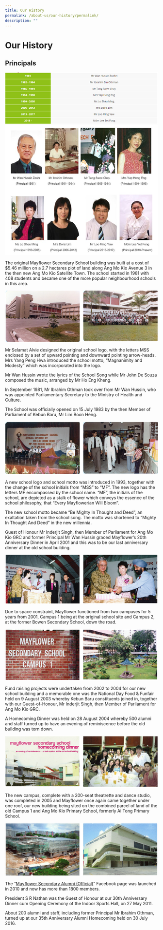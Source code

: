 ```yaml
---
title: Our History
permalink: /about-us/our-history/permalink/
description: ""
---
```

Our History
===========

Principals
----------
![](/images/principals.png)
![](/images/history.jpg)

The original Mayflower Secondary School building was built at a cost of $5.46 million on a 2.7 hectares plot of land along Ang Mo Kio Avenue 3 in the then new Ang Mo Kio Satellite Town. The school started in 1981 with 408 students and became one of the more popular neighbourhood schools in this area.

![](/images/school.png)

Mr Selamat Alvie designed the original school logo, with the letters MSS enclosed by a set of upward pointing and downward pointing arrow-heads. Mrs Yang Peng Hwa introduced the school motto, “Magnanimity and Modesty” which was incorporated into the logo.

Mr Wan Hussin wrote the lyrics of the School Song while Mr John De Souza composed the music, arranged by Mr Ho Eng Kheng.

In September 1981, Mr Ibrahim Othman took over from Mr Wan Hussin, who was appointed Parliamentary Secretary to the Ministry of Health and Culture.

The School was officially opened on 15 July 1983 by the then Member of Parliament of Kebun Baru, Mr Lim Boon Heng.

![](/images/school1.png)

A new school logo and school motto was introduced in 1993, together with the change of the school initials from “MSS” to “MF”. The new logo has the letters MF encompassed by the school name. “MF”, the initials of the school, are depicted as a stalk of flower which conveys the essence of the school philosophy, that “Every Mayflowerian Will Bloom”.

The new school motto became “Be Mighty In Thought and Deed”, an exaltation taken from the school song. The motto was shortened to “Mighty In Thought And Deed” in the new millennia.

Guest of Honour Mr Inderjit Singh, then Member of Parliament for Ang Mo Kio GRC and former Principal Mr Wan Hussin graced Mayflower’s 20th Anniversary Dinner in April 2001 and this was to be our last anniversary dinner at the old school building.

![](/images/school2.png)

Due to space constraint, Mayflower functioned from two campuses for 5 years from 2001, Campus 1 being at the original school site and Campus 2, at the former Bowen Secondary School, down the road.

![](/images/school3.png)

Fund raising projects were undertaken from 2002 to 2004 for our new school building and a memorable one was the National Day Food & Funfair held on 9 August 2003 whereby Kebun Baru constituents joined in, together with our Guest-of-Honour, Mr Inderjit Singh, then Member of Parliament for Ang Mo Kio GRC.

A Homecoming Dinner was held on 28 August 2004 whereby 500 alumni and staff turned up to have an evening of reminiscence before the old building was torn down.

![](/images/school4.png)

The new campus, complete with a 200-seat theatrette and dance studio, was completed in 2005 and Mayflower once again came together under one roof, our new building being sited on the combined parcel of land of the old Campus 1 and Ang Mo Kio Primary School, formerly Ai Tong Primary School.

![](/images/school5.png)

The “[Mayflower Secondary Alumni (Official)](https://www.facebook.com/mayfloweralumni)” Facebook page was launched in 2010 and now has more than 1800 members.

President S R Nathan was the Guest of Honour at our 30th Anniversary Dinner cum Opening Ceremony of the Indoor Sports Hall, on 27 May 2011.

About 200 alumni and staff, including former Principal Mr Ibrahim Othman, turned up at our 35th Anniversary Alumni Homecoming held on 30 July 2016.